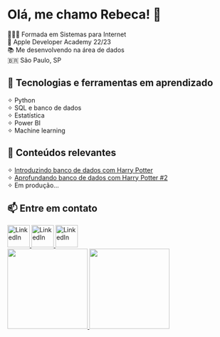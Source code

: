 
# Olá, me chamo Rebeca! 👋
<!--
<img src="https://img.freepik.com/vetores-gratis/vetor-de-estilo-de-doodle-de-computador_53876-169138.jpg?w=1380&t=st=1702927274~exp=1702927874~hmac=ecdb913b2abc996298a225c2196d56b66b3b343720be96f666d87620f4dc3fa1">
-->

👩🏼‍🎓 Formada em Sistemas para Internet<br>🍎 Apple Developer Academy 22/23<br>📚 Me desenvolvendo na área de dados<br>🇧🇷 São Paulo, SP

## 🔧 Tecnologias e ferramentas em aprendizado        
 ✧ Python<br>
 ✧ SQL e banco de dados<br>
 ✧ Estatística<br>
 ✧ Power BI<br>
 ✧ Machine learning

## 🌱 Conteúdos relevantes
 ✧ [Introduzindo banco de dados com Harry Potter](https://medium.com/@rebecarodriguesprimo036/introduzindo-banco-de-dados-com-harry-potter-1e3aed745bc7)<br>
 ✧ [Aprofundando banco de dados com Harry Potter #2](https://medium.com/@rebecarodriguesprimo036/aprofundando-banco-de-dados-com-harry-potter-2-d89728281ebc)<br>
 ✧ Em produção...

## 📫 Entre em contato
<a href="https://www.linkedin.com/in/rebecarprimo/" target="">
  <img loading="lazy" src="https://cdn.jsdelivr.net/gh/devicons/devicon/icons/linkedin/linkedin-original.svg" width="50" height="50" alt="LinkedIn">
</a>
<a href="mailto:rebecarodriguesprimo036@gmail.com" target="">
  <img loading="lazy" src="https://cdn.icon-icons.com/icons2/2631/PNG/512/gmail_new_logo_icon_159149.png" width="50" height="50" alt="LinkedIn">
</a>
<a href="https://medium.com/@rebecarodriguesprimo036" target="">
  <img loading="lazy" src="https://cdn.icon-icons.com/icons2/3041/PNG/512/medium_logo_icon_189223.png" width="50" height="50" alt="LinkedIn">
</a>

<div>
<a href="https://github.com/rebecaprimo">
<img loading="lazy" height="180em" src="https://github-readme-stats.vercel.app/api/top-langs/?username=seu-usuário-aqui&layout=compact&langs_count=7&theme=dracula"/>
<img loading="lazy" height="180em" src="https://github-readme-stats.vercel.app/api?username=seu-usuário-aqui&show_icons=true&theme=dracula&include_all_commits=true&count_private=true"/>
</div>
<!--
**rebecaprimo/rebecaprimo** is a ✨ _special_ ✨ repository because its `README.md` (this file) appears on your GitHub profile.

Here are some ideas to get you started:

- 🔭 I’m currently working on ...
- 🌱 I’m currently learning ...
- 👯 I’m looking to collaborate on ...
- 🤔 I’m looking for help with ...
- 💬 Ask me about ...
- 📫 How to reach me: ...
- 😄 Pronouns: ...
- ⚡ Fun fact: ...
-->
